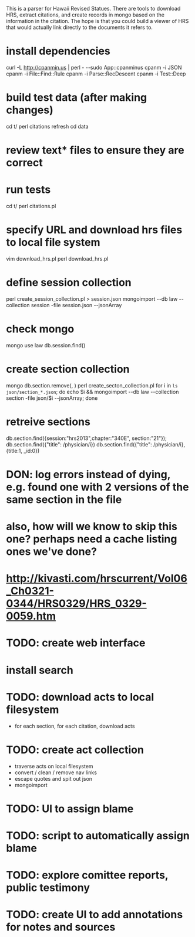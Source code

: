 

This is a parser for Hawaii Revised Statues. There are tools to download HRS, extract citations, and create records in mongo based on the information in the citation. The hope is that you could build a viewer of HRS that would actually link directly to the documents it refers to.


# install dependencies
curl -L http://cpanmin.us | perl - --sudo App::cpanminus
cpanm -i JSON
cpanm -i File::Find::Rule
cpanm -i Parse::RecDescent
cpanm -i Test::Deep

# build test data (after making changes)
cd t/
perl citations refresh
cd data
# review text* files to ensure they are correct

# run tests
cd t/
perl citations.pl

# specify URL and download hrs files to local file system
vim download_hrs.pl
perl download_hrs.pl

# define session collection
perl create_session_collection.pl > session.json
mongoimport --db law --collection session -file session.json --jsonArray

# check mongo
mongo
use law
db.session.find()

# create section collection
mongo
db.section.remove(<query>, <justOne>)
perl create_secton_collection.pl
for i in `ls json/section_*.json`; do echo $i && mongoimport --db law --collection section -file json/$i --jsonArray; done

# retreive sections
db.section.find({session:"hrs2013",chapter:"340E", section:"21"});
db.section.find({"title": /physician/i})
db.section.find({"title": /physician/i}, {title:1, _id:0})

# DON: log errors instead of dying, e.g. found one with 2 versions of the same section in the file
# also, how will we know to skip this one? perhaps need a cache listing ones we've done?
# http://kivasti.com/hrscurrent/Vol06_Ch0321-0344/HRS0329/HRS_0329-0059.htm

# TODO: create web interface 


# install search


# TODO: download acts to local filesystem
- for each section, for each citation, download acts

# TODO: create act collection
- traverse acts on local filesystem
- convert / clean / remove nav links
- escape quotes and spit out json
- mongoimport

# TODO: UI to assign blame

# TODO: script to automatically assign blame

# TODO: explore comittee reports, public testimony

# TODO: create UI to add annotations for notes and sources








